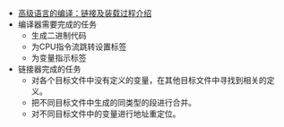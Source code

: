 - [高级语言的编译：链接及装载过程介绍](https://tech.meituan.com/2015/01/22/linker.html)
- 编译器需要完成的任务
	- 生成二进制代码
	- 为CPU指令流跳转设置标签
	- 为变量指示标签
- 链接器完成的任务
	- 对各个目标文件中没有定义的变量，在其他目标文件中寻找到相关的定义。
	- 把不同目标文件中生成的同类型的段进行合并。
	- 对不同目标文件中的变量进行地址重定位。